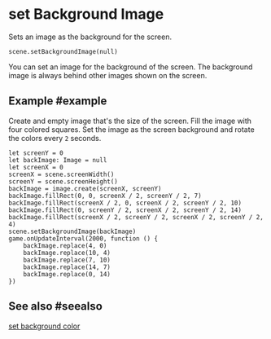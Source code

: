 # set Background Image

Sets an image as the background for the screen.

```sig
scene.setBackgroundImage(null)
```

You can set an image for the background of the screen. The background image is always behind other images shown on the screen.

## Example #example

Create and empty image that's the size of the screen. Fill the image with four colored squares. Set the image as the screen background and rotate the colors every `2` seconds.

```blocks
let screenY = 0
let backImage: Image = null
let screenX = 0
screenX = scene.screenWidth()
screenY = scene.screenHeight()
backImage = image.create(screenX, screenY)
backImage.fillRect(0, 0, screenX / 2, screenY / 2, 7)
backImage.fillRect(screenX / 2, 0, screenX / 2, screenY / 2, 10)
backImage.fillRect(0, screenY / 2, screenX / 2, screenY / 2, 14)
backImage.fillRect(screenX / 2, screenY / 2, screenX / 2, screenY / 2, 4)
scene.setBackgroundImage(backImage)
game.onUpdateInterval(2000, function () {
    backImage.replace(4, 0)
    backImage.replace(10, 4)
    backImage.replace(7, 10)
    backImage.replace(14, 7)
    backImage.replace(0, 14)
})
```

## See also #seealso

[set background color](/reference/scene/set-background-color)